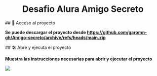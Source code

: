 <h1 align="center"> Desafio Alura Amigo Secreto </h1>

\## 📁 Acceso al proyecto

**Se puede descargar el proyecto desde https://github.com/garomn-gh/Amigo-secreto/archive/refs/heads/main.zip**

\## 🛠️ Abre y ejecuta el proyecto

**Muestra las instrucciones necesarias para abrir y ejecutar el proyecto**

<p align="left">
   <img src="https://img.shields.io/badge/STATUS-%20FINALIZADO-green">
   </p>
